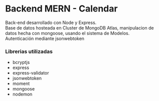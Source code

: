 # Backend MERN - Calendar

Back-end desarrollado con Node y Express.  
Base de datos hosteada en Cluster de MongoDB Atlas, manipulacion de datos hecha con mongoose, usando el sistema de Modelos.  
Autenticación mediante jsonwebtoken

### Librerias utilizadas
- bcryptjs
- express
- express-validator
- jsonwebtoken
- moment
- mongoose
- nodemon
